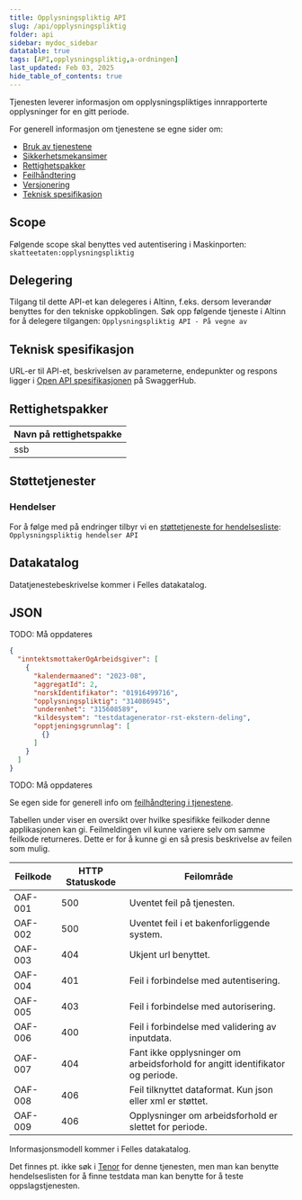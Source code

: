 ```yaml
---
title: Opplysningspliktig API
slug: /api/opplysningspliktig
folder: api
sidebar: mydoc_sidebar
datatable: true
tags: [API,opplysningspliktig,a-ordningen]
last_updated: Feb 03, 2025
hide_table_of_contents: true
---
```


<Summary>Tjenesten leverer informasjon om opplysningspliktiges innrapporterte opplysninger for en gitt periode.</Summary>

<Tabs underline={true}>
<TabItem headerText="Om tjenesten" itemKey="itemKey-1" default>

For generell informasjon om tjenestene se egne sider om:

* [Bruk av tjenestene](../om/bruk.md)
* [Sikkerhetsmekansimer](../om/sikkerhet.md)
* [Rettighetspakker](../om/rettighetspakker.md)
* [Feilhåndtering](../om/feil.md)
* [Versjonering](../om/versjoner.md)
* [Teknisk spesifikasjon](../om/tekniskspesifikasjon.md)

## Scope

Følgende scope skal benyttes ved autentisering i Maskinporten: `skatteetaten:opplysningspliktig`

## Delegering

Tilgang til dette API-et kan delegeres i Altinn, f.eks. dersom leverandør benyttes for den tekniske oppkoblingen. Søk
opp følgende tjeneste i Altinn for å delegere tilgangen: `Opplysningspliktig API - På vegne av`

## Teknisk spesifikasjon

URL-er til API-et, beskrivelsen av parameterne, endepunkter og respons ligger
i [Open API spesifikasjonen](https://app.swaggerhub.com/apis/skatteetaten/opplysningspliktigd-api/) på
SwaggerHub.

## Rettighetspakker

| Navn på rettighetspakke |	
|-------------------------|
| ssb                     |

## Støttetjenester

### Hendelser

For å følge med på endringer tilbyr vi en [støttetjeneste for hendelsesliste](./hendelser.md): `Opplysningspliktig hendelser API`

## Datakatalog

Datatjenestebeskrivelse kommer i Felles datakatalog.

</TabItem>
<TabItem headerText="Eksempler" itemKey="itemKey-2"> 

## JSON

TODO: Må oppdateres

```json
{
  "inntektsmottakerOgArbeidsgiver": [
    {
      "kalendermaaned": "2023-08",
      "aggregatId": 2,
      "norskIdentifikator": "01916499716",
      "opplysningspliktig": "314086945",
      "underenhet": "315608589",
      "kildesystem": "testdatagenerator-rst-ekstern-deling",
      "opptjeningsgrunnlag": [
        {}
      ]
    }
  ]
}

```

</TabItem>
<TabItem headerText="Feilkoder" itemKey="itemKey-3">

TODO: Må oppdateres

Se egen side for generell info om [feilhåndtering i tjenestene](../om/feil.md).

Tabellen under viser en oversikt over hvilke spesifikke feilkoder denne applikasjonen kan gi. Feilmeldingen vil kunne
variere selv om samme feilkode returneres. Dette er for å kunne gi en så presis beskrivelse av feilen som mulig.

| Feilkode | HTTP Statuskode | Feilområde                                                                    |
|----------|-----------------|-------------------------------------------------------------------------------|
| OAF-001  | 500             | Uventet feil på tjenesten.                                                    |
| OAF-002  | 500             | Uventet feil i et bakenforliggende system.                                    |
| OAF-003  | 404             | Ukjent url benyttet.                                                          |
| OAF-004  | 401             | Feil i forbindelse med autentisering.                                         |
| OAF-005  | 403             | Feil i forbindelse med autorisering.                                          |
| OAF-006  | 400             | Feil i forbindelse med validering av inputdata.                               |
| OAF-007  | 404             | Fant ikke opplysninger om arbeidsforhold for angitt identifikator og periode. |
| OAF-008  | 406             | Feil tilknyttet dataformat. Kun json eller xml er støttet.                    |
| OAF-009  | 406             | Opplysninger om arbeidsforhold er slettet for periode.                        |

</TabItem>
<TabItem headerText="Informasjonsmodell" itemKey="itemKey-4">

Informasjonsmodell kommer i Felles datakatalog.

</TabItem>
<TabItem headerText="Test" itemKey="itemKey-5">

Det finnes pt. ikke søk i [Tenor](../test/tenor.md) for denne tjenesten, men man kan benytte hendelseslisten for å finne
testdata man kan benytte for å teste oppslagstjenesten.

</TabItem>
</Tabs>
